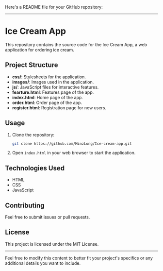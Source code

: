 Here's a README file for your GitHub repository:

---

# Ice Cream App

This repository contains the source code for the Ice Cream App, a web application for ordering ice cream.

## Project Structure

- **css/**: Stylesheets for the application.
- **images/**: Images used in the application.
- **js/**: JavaScript files for interactive features.
- **fearture.html**: Features page of the app.
- **index.html**: Home page of the app.
- **order.html**: Order page of the app.
- **register.html**: Registration page for new users.

## Usage

1. Clone the repository:
   ```sh
   git clone https://github.com/MinzLong/Ice-cream-app.git
   ```
2. Open `index.html` in your web browser to start the application.

## Technologies Used

- HTML
- CSS
- JavaScript

## Contributing

Feel free to submit issues or pull requests.

## License

This project is licensed under the MIT License.

---

Feel free to modify this content to better fit your project's specifics or any additional details you want to include.

